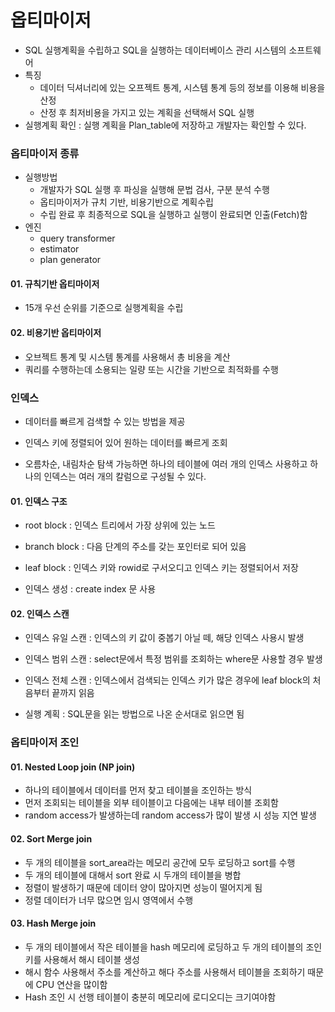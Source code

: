 # 옵티마이저

- SQL 실행계획을 수립하고 SQL을 실행하는 데이터베이스 관리 시스템의 소프트웨어
- 특징
  - 데이터 딕셔너리에 있는 오프젝트 통계, 시스템 통계 등의 정보를 이용해 비용을 산정
  - 산정 후 최저비용을 가지고 있는 계획을 선택해서 SQL 실행
- 실행계획 확인 : 실행 계획을 Plan_table에 저장하고 개발자는 확인할 수 있다.

### 옵티마이저 종류

- 실행방법
  - 개발자가 SQL 실행 후 파싱을 실행해 문법 검사, 구분 분석 수행
  - 옵티마이저가 규치 기반, 비용기반으로 계획수립
  - 수립 완료 후 최종적으로 SQL을 실행하고 실행이 완료되면 인출(Fetch)함
- 엔진
  - query transformer
  - estimator
  - plan generator

#### 01. 규칙기반 옵티마이저 
- 15개 우선 순위를 기준으로 실행계획을 수립

#### 02. 비용기반 옵티마이저 

- 오브젝트 통계 및 시스템 통계를 사용해서 총 비용을 계산
- 쿼리를 수행하는데 소용되는 일량 또는 시간을 기반으로 최적화를 수행



### 인덱스

- 데이터를 빠르게 검색할 수 있는 방법을 제공

- 인덱스 키에 정렬되어 있어 원하는 데이터를 빠르게 조회

- 오름차순, 내림차순 탐색 가능하면 하나의 테이블에 여러 개의 인덱스 사용하고 하나의 인덱스는 여러 개의 칼럼으로 구성될 수 있다.

#### 01. 인덱스 구조

  - root block : 인덱스 트리에서 가장 상위에 있는 노드
  - branch block : 다음 단계의 주소를 갖는 포인터로 되어 있음
  - leaf block : 인덱스 키와 rowid로 구서오디고 인덱스 키는 정렬되어서 저장

- 인덱스 생성 : create index 문 사용

#### 02. 인덱스 스캔 

  - 인덱스 유일 스캔 : 인덱스의 키 값이 중봅기 아닐 떼, 해당 인덱스 사용시 발생

  - 인덱스 범위 스캔 : select문에서 특정 범위를 조회하는 where문 사용할 경우 발생
  - 인덱스 전체 스캔 : 인덱스에서 검색되는 인덱스 키가 많은 경우에 leaf block의 처음부터 끝까지 읽음

- 실행 계획 : SQL문을 읽는 방법으로 나온 순서대로 읽으면 됨



### 옵티마이저 조인

#### 01. Nested Loop join (NP join)

- 하나의 테이블에서 데이터를 먼저 찾고 테이블을 조인하는 방식
- 먼저 조회되는 테이블을 외부 테이블이고 다음에는 내부 테이블 조회함
- random access가 발생하는데 random access가 많이 발생 시 성능 지연 발생

#### 02. Sort Merge join

- 두 개의 테이블을 sort_area라는 메모리 공간에 모두 로딩하고 sort를 수행
- 두 개의 테이블에 대해서 sort 완료 시 두개의 테이블을 병합
- 정렬이 발생하기 때문에 데이터 양이 많아지면 성능이 떨어지게 됨
- 정렬 데이터가 너무 많으면 임시 영역에서 수행

#### 03. Hash Merge join

- 두 개의 테이블에서 작은 테이블을 hash 메모리에 로딩하고 두 개의 테이블의 조인 키를 사용해서 해시 테이블 생성
- 해시 함수 사용해서 주소를 계산하고 해다 주소를 사용해서 테이블을 조회하기 때문에 CPU 연산을 많이함
- Hash 조인 시 선행 테이블이 충분히 메모리에 로디오디는 크기여야함

